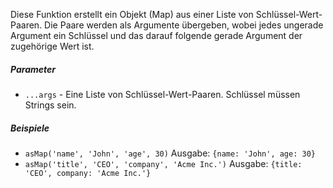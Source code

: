 Diese Funktion erstellt ein Objekt (Map) aus einer Liste von Schlüssel-Wert-Paaren. Die Paare werden als Argumente übergeben, wobei jedes ungerade Argument ein Schlüssel und das darauf folgende gerade Argument der zugehörige Wert ist.

##### Parameter
* `...args` - Eine Liste von Schlüssel-Wert-Paaren. Schlüssel müssen Strings sein.

##### Beispiele
* `asMap('name', 'John', 'age', 30)` Ausgabe: `{name: 'John', age: 30}`
* `asMap('title', 'CEO', 'company', 'Acme Inc.')` Ausgabe: `{title: 'CEO', company: 'Acme Inc.'}`
